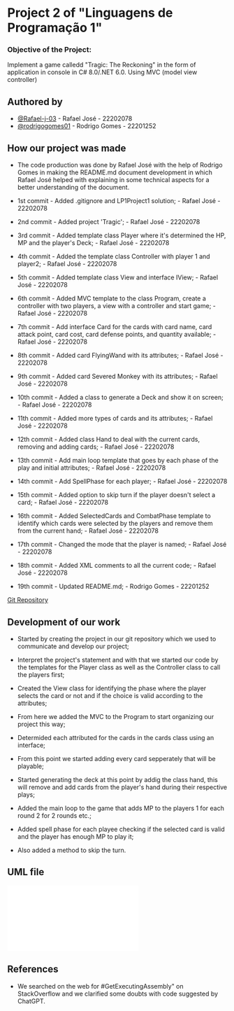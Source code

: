 # Project 2 of "Linguagens de Programação 1"

### Objective of the Project:

Implement a game calledd "Tragic: The Reckoning" in the form of application in console in C# 8.0/.NET 6.0. Using MVC (model view controller)

## Authored by

- [@Rafael-j-03](https://github.com/Rafael-j-03) - Rafael José - 22202078
- [@rodrigogomes01](https://github.com/rodrigogomes01) - Rodrigo Gomes - 22201252

## How our project was made

- The code production was done by Rafael José with the help of Rodrigo Gomes in making the README.md document development in which Rafael José helped with explaining in some technical aspects for a better understanding of the document.

- 1st commit - Added .gitignore and LP1Project1 solution; - Rafael José - 22202078

- 2nd commit - Added project 'Tragic'; - Rafael José - 22202078

- 3rd commit - Added template class Player where it's determined the HP, MP and the player's Deck; - Rafael José - 22202078

- 4th commit - Added the template class Controller with player 1 and player2; - Rafael José - 22202078

- 5th commit - Added template class View and interface IView; - Rafael José - 22202078

- 6th commit -  Added MVC template to the class Program, create a controller with two players, a view with a controller and start game; - Rafael José - 22202078

- 7th commit - Add interface Card for the cards with card name, card attack point, card cost, card defense points, and quantity available; - Rafael José - 22202078

- 8th commit - Added card FlyingWand with its attributes; - Rafael José - 22202078

- 9th commit - Added card Severed Monkey with its attributes; - Rafael José - 22202078

- 10th commit - Added a class to generate a Deck and show it on screen; - Rafael José - 22202078

- 11th commit - Added more types of cards and its attributes; - Rafael José - 22202078

- 12th commit - Added class Hand to deal with the current cards, removing and adding cards; - Rafael José - 22202078

- 13th commit - Add main loop template that goes by each phase of the play and initial attributes; - Rafael José - 22202078

- 14th commit - Add SpellPhase for each player; - Rafael José - 22202078

- 15th commit - Added option to skip turn if the player doesn't select a card; - Rafael José - 22202078

- 16th commit - Added SelectedCards and CombatPhase template to identify which cards were selected by the players and remove them from the current hand; - Rafael José - 22202078

- 17th commit - Changed the mode that the player is named; - Rafael José - 22202078

- 18th commit - Added XML comments to all the current code; - Rafael José - 22202078

- 19th commit - Updated README.md; - Rodrigo Gomes - 22201252

[Git Repository](https://github.com/Rafael-j-03/LP1Project2)

## Development of our work

- Started by creating the project in our git repository which we used to communicate and develop our project;

- Interpret the project's statement and with that we started our code by the templates for the Player class as well as the Controller class to call the players first;

- Created the View class for identifying the phase where the player selects the card or not and if the choice is valid according to the attributes;

- From here we added the MVC to the Program to start organizing our project this way;

- Determided each attributed for the cards in the cards class using an interface;

- From this point we started adding every card sepperately that will be playable;

- Started generating the deck at this point by addig the class hand, this will remove and add cards from the player's hand during their respective plays;

- Added the main loop to the game that adds MP to the players 1 for each round 2 for 2 rounds etc.;

- Added spell phase for each playee checking if the selected card is valid and the player has enough MP to play it;

- Also added a method to skip the turn.

## UML file
![UML](./uml.pdf)

## References

- We searched on the web for #GetExecutingAssembly" on StackOverflow and we clarified some doubts with code suggested by ChatGPT.
